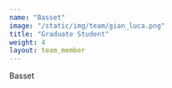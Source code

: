 ```yaml
---
name: "Basset"
image: "/static/img/team/gian_luca.png"
title: "Graduate Student"
weight: 4
layout: team_member
---
```

Basset
